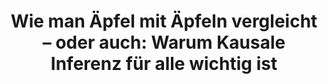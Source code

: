 ---
id: "dcl-05-spotlight" # nochmal überlegen
method: "Vorlesung und Übung"
institution: "Fakultät für Betriebswirtschaftslehre"
title: "Wie man Äpfel mit Äpfeln vergleicht – oder auch: Warum Kausale Inferenz für alle wichtig ist"
title_project:
title_short: "Digital Causality Lab"
period: "Jun 22 ­­- Feb 25 (32 months)"
foerderlinie: "Fachübergreifende Data Literacy"
round: "1 - 3"
filter: "spotlights"
lecture2go: "71040"
uhh_url: "https://www.hcl.uni-hamburg.de/ddlitlab/data-literacy-lehrlabor/spotlight-dl-lehrlabor-interviewreihe/spotlight-folge-05.html"
contributors: "Gangli Tan, Dr. Philipp Bach, Prof. Dr. Martin Spindler, Prof. Dr. Knut Haase"
quote:
spotlight_interview: "Ja"
text: |
    Ob während der Corona-Pandemie, im Marketing, oder auch in klassischen Onlinebewertungen – *statistische Auswertungen spielen in unserem Alltag eine große Rolle, denn sie haben direkt oder indirekt Einfluss auf private, wirtschaftliche oder auch politische Entscheidungen.* Umso wichtiger ist es, sich mit den Verfahren der kausalen Inferenz auseinanderzusetzen, um Ursache-Wirkung-Beziehungen im Kern zu verstehen.

    Dr. Philipp Bach hat deshalb gemeinsam mit Prof. Dr. Martin Spindler eine Bachelor-Vorlesung und Übung zum Thema Kausalität der University of Hamburg Business School grundlegend überarbeitet und mit frischen Beispielen und praktischen Aufgaben unterfüttert. Nach einer erfolgreichen Pilotphase, die zunächst nur für Studierende der Betriebswirtschaftslehre geöffnet war, hat er die Vorlesung nun auch für Studierende aller anderen Fächer der UHH geöffnet. Das Motto: „Kausale Inferenz für Alle!“

    *Das Ziel: Ein Grundlegendes Verständnis von Kausaler Inferenz aufzubauen, indem Studierende sämtlicher Fächer das gelernte Wissen mit eigenen statistischen Auswertungen und der Erstellung eigener, möglichst anschaulicher „Data Products“ selbst erproben.*

    Das interdisziplinäre Lehrprojekt „Kausale Inferenz für alle!“ wird bereits in der dritten Runde durch das Digital and Data Literacy in Teaching Lab (kurz: DDLitLab) gefördert und hat sich von einer fachspezifischen zu einer interdisziplinären Veranstaltung weiterentwickelt. Im kommenden Semester wird die Veranstaltung um das Themenfeld KI und Machine Learning erweitert und bleibt für alle Studierende der UHH offen.  

image: "https://assets.rrz.uni-hamburg.de/instance_assets/zentrale/21489704/spotlight-data-literacy-lehrlabor--05--philipp-bach--733x414-7aa25fd83e3b94dd85a1da967273abc7b7e5ee81.png"
image_credit: "UHH / Pawlowski"
link_external: "https://digitalcausalitylab.github.io/"
stine:
podcast: "https://www.pod.uni-hamburg.de/1/blog/16__/file/15/s/webplayer/c/episode/Podcast_Philipp-Bach_final.mp3"
---